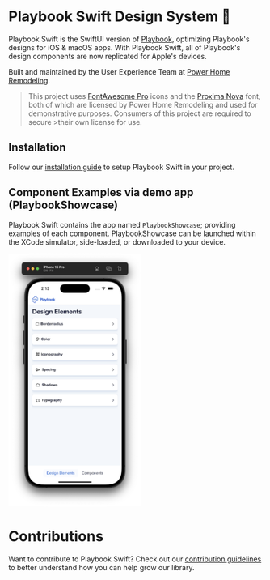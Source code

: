 # Playbook Swift Design System 📱

Playbook Swift is the SwiftUI version of [Playbook](https://playbook.powerapp.cloud/), optimizing Playbook's designs for iOS & macOS apps. With Playbook Swift, all of Playbook's design components are now replicated for Apple's devices.

Built and maintained by the User Experience Team at [Power Home Remodeling](https://www.techatpower.com/).

>This project uses [FontAwesome Pro](https://fontawesome.com/icons) icons and the [Proxima Nova](https://www.marksimonson.com/fonts/view/proxima-nova) font, both of which are licensed by Power Home Remodeling and used for demonstrative purposes. Consumers of this project are required to secure >their own license for use.

## Installation

Follow our [installation guide](Installation.md) to setup Playbook Swift in your project.



## Component Examples via demo app (PlaybookShowcase)

Playbook Swift contains the app named `PlaybookShowcase`; providing examples of each component. PlaybookShowcase can be launched within the XCode simulator, side-loaded, or downloaded to your device.

<img src="./playbook-showcase.png" height="500px" />



# Contributions

Want to contribute to Playbook Swift? Check out our [contribution guidelines](Contribution.md) to better understand how you can help grow our library.


